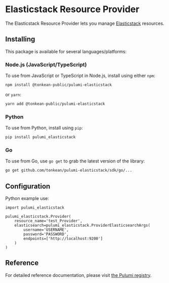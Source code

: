 # Elasticstack Resource Provider

The Elasticstack Resource Provider lets you manage [Elasticstack](http://example.com) resources.

## Installing

This package is available for several languages/platforms:

### Node.js (JavaScript/TypeScript)

To use from JavaScript or TypeScript in Node.js, install using either `npm`:

```bash
npm install @tonkean-public/pulumi-elasticstack
```

or `yarn`:

```bash
yarn add @tonkean-public/pulumi-elasticstack
```

### Python

To use from Python, install using `pip`:

```bash
pip install pulumi_elasticstack
```

### Go

To use from Go, use `go get` to grab the latest version of the library:

```bash
go get github.com/tonkean/pulumi-elasticstack/sdk/go/...
```

## Configuration

Python example use:
```
import pulumi_elasticstack

pulumi_elasticstack.Provider(
    resource_name='test_Provider',
    elasticsearch=pulumi_elasticstack.ProviderElasticsearchArgs(
        username='USERNAME',
        password='PASSWORD',
        endpoints=['http://localhost:9200']
    )
)
```


## Reference

For detailed reference documentation, please visit [the Pulumi registry](https://www.pulumi.com/registry/packages/foo/api-docs/).
